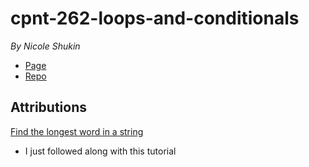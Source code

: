 # cpnt-262-loops-and-conditionals

*By Nicole Shukin*

 - [Page](https://l1ch3n.github.io/cpnt-262-loops-and-conditionals/)
 - [Repo](https://github.com/l1ch3n/cpnt-262-loops-and-conditionals)

## Attributions

[Find the longest word in a string](https://www.youtube.com/watch?v=DHgrWgIeY0Y&ab_channel=UsefulProgrammer)
 - I just followed along with this tutorial
